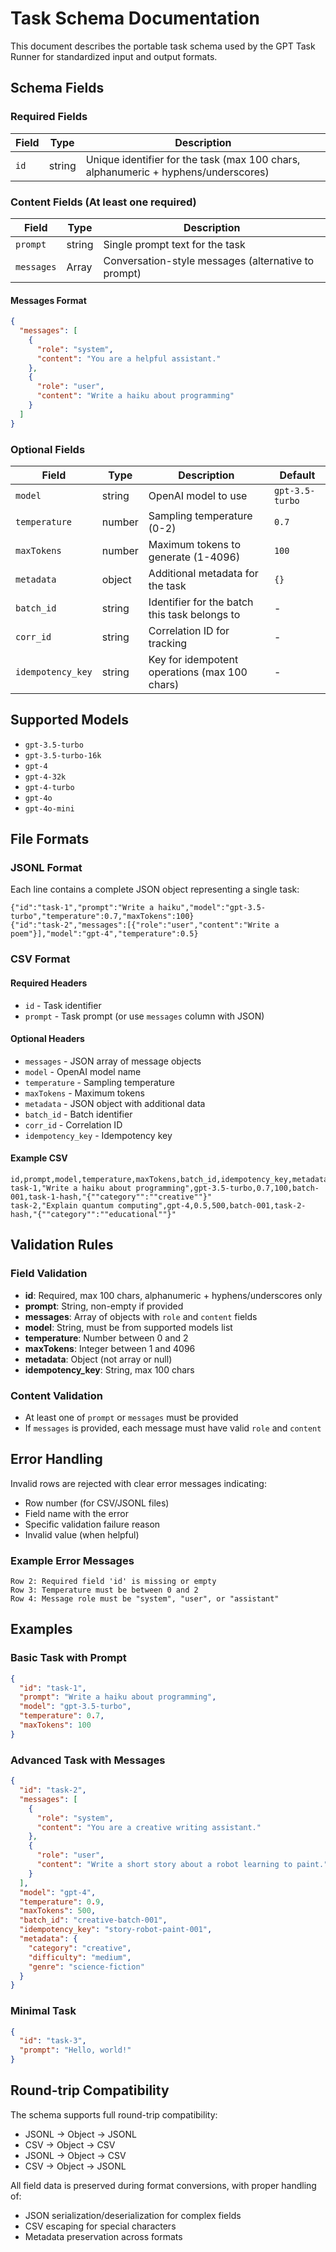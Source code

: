 # Task Schema Documentation

This document describes the portable task schema used by the GPT Task Runner for standardized input and output formats.

## Schema Fields

### Required Fields

| Field | Type   | Description                                                                        |
| ----- | ------ | ---------------------------------------------------------------------------------- |
| `id`  | string | Unique identifier for the task (max 100 chars, alphanumeric + hyphens/underscores) |

### Content Fields (At least one required)

| Field      | Type   | Description                                         |
| ---------- | ------ | --------------------------------------------------- |
| `prompt`   | string | Single prompt text for the task                     |
| `messages` | Array  | Conversation-style messages (alternative to prompt) |

#### Messages Format

```json
{
  "messages": [
    {
      "role": "system",
      "content": "You are a helpful assistant."
    },
    {
      "role": "user",
      "content": "Write a haiku about programming"
    }
  ]
}
```

### Optional Fields

| Field             | Type   | Description                                   | Default         |
| ----------------- | ------ | --------------------------------------------- | --------------- |
| `model`           | string | OpenAI model to use                           | `gpt-3.5-turbo` |
| `temperature`     | number | Sampling temperature (0-2)                    | `0.7`           |
| `maxTokens`       | number | Maximum tokens to generate (1-4096)           | `100`           |
| `metadata`        | object | Additional metadata for the task              | `{}`            |
| `batch_id`        | string | Identifier for the batch this task belongs to | -               |
| `corr_id`         | string | Correlation ID for tracking                   | -               |
| `idempotency_key` | string | Key for idempotent operations (max 100 chars) | -               |

## Supported Models

- `gpt-3.5-turbo`
- `gpt-3.5-turbo-16k`
- `gpt-4`
- `gpt-4-32k`
- `gpt-4-turbo`
- `gpt-4o`
- `gpt-4o-mini`

## File Formats

### JSONL Format

Each line contains a complete JSON object representing a single task:

```jsonl
{"id":"task-1","prompt":"Write a haiku","model":"gpt-3.5-turbo","temperature":0.7,"maxTokens":100}
{"id":"task-2","messages":[{"role":"user","content":"Write a poem"}],"model":"gpt-4","temperature":0.5}
```

### CSV Format

#### Required Headers

- `id` - Task identifier
- `prompt` - Task prompt (or use `messages` column with JSON)

#### Optional Headers

- `messages` - JSON array of message objects
- `model` - OpenAI model name
- `temperature` - Sampling temperature
- `maxTokens` - Maximum tokens
- `metadata` - JSON object with additional data
- `batch_id` - Batch identifier
- `corr_id` - Correlation ID
- `idempotency_key` - Idempotency key

#### Example CSV

```csv
id,prompt,model,temperature,maxTokens,batch_id,idempotency_key,metadata
task-1,"Write a haiku about programming",gpt-3.5-turbo,0.7,100,batch-001,task-1-hash,"{""category"":""creative""}"
task-2,"Explain quantum computing",gpt-4,0.5,500,batch-001,task-2-hash,"{""category"":""educational""}"
```

## Validation Rules

### Field Validation

- **id**: Required, max 100 chars, alphanumeric + hyphens/underscores only
- **prompt**: String, non-empty if provided
- **messages**: Array of objects with `role` and `content` fields
- **model**: String, must be from supported models list
- **temperature**: Number between 0 and 2
- **maxTokens**: Integer between 1 and 4096
- **metadata**: Object (not array or null)
- **idempotency_key**: String, max 100 chars

### Content Validation

- At least one of `prompt` or `messages` must be provided
- If `messages` is provided, each message must have valid `role` and `content`

## Error Handling

Invalid rows are rejected with clear error messages indicating:

- Row number (for CSV/JSONL files)
- Field name with the error
- Specific validation failure reason
- Invalid value (when helpful)

### Example Error Messages

```
Row 2: Required field 'id' is missing or empty
Row 3: Temperature must be between 0 and 2
Row 4: Message role must be "system", "user", or "assistant"
```

## Examples

### Basic Task with Prompt

```json
{
  "id": "task-1",
  "prompt": "Write a haiku about programming",
  "model": "gpt-3.5-turbo",
  "temperature": 0.7,
  "maxTokens": 100
}
```

### Advanced Task with Messages

```json
{
  "id": "task-2",
  "messages": [
    {
      "role": "system",
      "content": "You are a creative writing assistant."
    },
    {
      "role": "user",
      "content": "Write a short story about a robot learning to paint."
    }
  ],
  "model": "gpt-4",
  "temperature": 0.9,
  "maxTokens": 500,
  "batch_id": "creative-batch-001",
  "idempotency_key": "story-robot-paint-001",
  "metadata": {
    "category": "creative",
    "difficulty": "medium",
    "genre": "science-fiction"
  }
}
```

### Minimal Task

```json
{
  "id": "task-3",
  "prompt": "Hello, world!"
}
```

## Round-trip Compatibility

The schema supports full round-trip compatibility:

- JSONL → Object → JSONL
- CSV → Object → CSV
- JSONL → Object → CSV
- CSV → Object → JSONL

All field data is preserved during format conversions, with proper handling of:

- JSON serialization/deserialization for complex fields
- CSV escaping for special characters
- Metadata preservation across formats

